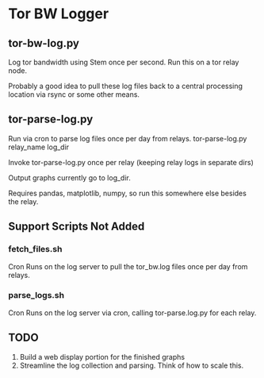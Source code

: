 Tor BW Logger
=============

tor-bw-log.py
-------------
Log tor bandwidth using Stem once per second. Run this on a tor relay node.

Probably a good idea to pull these log files back to a central processing
location via rsync or some other means.

tor-parse-log.py
----------------
Run via cron to parse log files once per day from relays.
tor-parse-log.py relay_name log_dir

Invoke tor-parse-log.py once per relay (keeping relay logs in separate dirs)

Output graphs currently go to log_dir.

Requires pandas, matplotlib, numpy, so run this somewhere else besides the relay.

Support Scripts Not Added
-------------------------
### fetch_files.sh
Cron
Runs on the log server to pull the tor_bw.log files once per day from relays.

### parse_logs.sh
Cron
Runs on the log server via cron, calling tor-parse.log.py for each relay.


TODO
----
1. Build a web display portion for the finished graphs
2. Streamline the log collection and parsing. Think of how to scale this.

